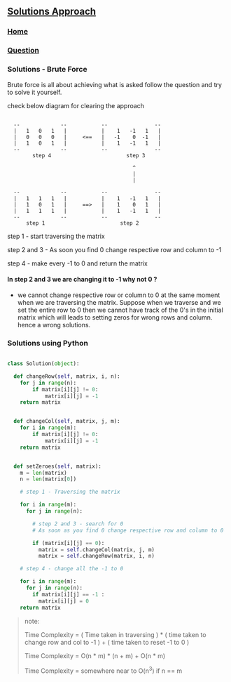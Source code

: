 ## [Solutions Approach](../readme.md)

### [Home](../../../../README.md)

### [Question](../../readme.md)

### Solutions - Brute Force

Brute force is all about achieving what is asked follow the question and try to solve it yourself.

check below diagram for clearing the approach

```

  --             --           --               --
  |   1   0   1   |           |    1   -1   1   |
  |   0   0   0   |     <==   |   -1    0  -1   |
  |   1   0   1   |           |    1   -1   1   |
  --             --           --               --
        step 4                        step 3

                                        ^
                                        |
                                        |

  --             --           --               --
  |   1   1   1   |           |    1   -1   1   |
  |   1   0   1   |     ==>   |    1    0   1   |
  |   1   1   1   |           |    1   -1   1   |
  --             --           --               --
      step 1                        step 2

```

step 1 - start traversing the matrix

step 2 and 3 - As soon you find 0 change respective row and column to -1

step 4 - make every -1 to 0 and return the matrix

#### In step 2 and 3 we are changing it to -1 why not 0 ?

- we cannot change respective row or column to 0 at the same moment when we are traversing the matrix. Suppose when we traverse and we set the entire row to 0 then we cannot have track of the 0's in the initial matrix which will leads to setting zeros for wrong rows and column. hence a wrong solutions.

### Solutions using Python

```py

class Solution(object):

  def changeRow(self, matrix, i, n):
    for j in range(n):
        if matrix[i][j] != 0:
            matrix[i][j] = -1
    return matrix


  def changeCol(self, matrix, j, m):
    for i in range(m):
        if matrix[i][j] != 0:
            matrix[i][j] = -1
    return matrix


  def setZeroes(self, matrix):
    m = len(matrix)
    n = len(matrix[0])

    # step 1 - Traversing the matrix

    for i in range(m):
      for j in range(n):

        # step 2 and 3 - search for 0
        # As soon as you find 0 change respective row and column to 0

        if (matrix[i][j] == 0):
          matrix = self.changeCol(matrix, j, m)
          matrix = self.changeRow(matrix, i, n)

    # step 4 - change all the -1 to 0

    for i in range(m):
      for j in range(n):
        if matrix[i][j] == -1 :
          matrix[i][j] = 0
    return matrix
```

> note:
>
> Time Complexity = ( Time taken in traversing ) \* ( time taken to change row and col to -1 ) + ( time taken to reset -1 to 0 )
>
> Time Complexity = O(n \* m) \* (n + m) + O(n \* m)
>
> Time Complexity = somewhere near to O(n<sup>3</sup>) if n == m
